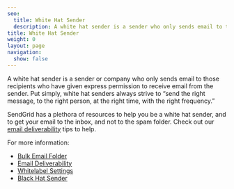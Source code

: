 ```yaml
---
seo:
  title: White Hat Sender
  description: A white hat sender is a sender who only sends email to those recipients who have given them express permission to do so.
title: White Hat Sender
weight: 0
layout: page
navigation:
  show: false
---
```


A white hat sender is a sender or company who only sends email to those recipients who have given express permission to receive email from the sender. Put simply, white hat senders always strive to “send the right message, to the right person, at the right time, with the right frequency.”

SendGrid has a plethora of resources to help you be a white hat sender, and to get your email to the inbox, and not to the spam folder.  Check out our [email deliverability]({{root_url}}/Classroom/Deliver/index.html) tips to help.

For more information:

* [Bulk Email Folder]({{root_url}}/Glossary/bulk_mail_folder.html)
* [Email Deliverability]({{root_url}}/Glossary/email_deliverability.html)
* [Whitelabel Settings]({{root_url}}/User_Guide/Settings/Whitelabel/index.html)
* [Black Hat Sender]({{root_url}}/Glossary/black_hat_sender.html)
